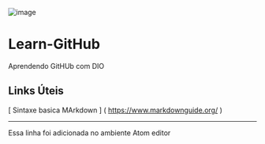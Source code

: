 ![image](https://user-images.githubusercontent.com/30661697/176339964-519bbfc4-2e82-48e7-9d98-117deebad199.png)



# Learn-GitHub
 Aprendendo GitHUb com DIO 
 
 ## Links Úteis 
 
 [ Sintaxe basica MArkdown ] ( https://www.markdownguide.org/ )
 
 
 <hr>

 Essa linha foi adicionada no ambiente Atom editor
